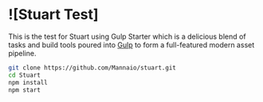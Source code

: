 # ![Stuart Test]


This is the test for Stuart using Gulp Starter which is a delicious blend of tasks and build tools poured into [Gulp](http://gulpjs.com/) to form a full-featured modern asset pipeline.

```bash
git clone https://github.com/Mannaio/stuart.git
cd Stuart
npm install
npm start
```
